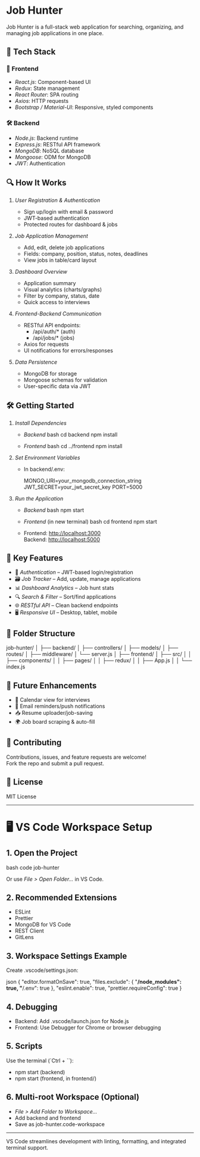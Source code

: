 # Job Hunter

Job Hunter is a full-stack web application for searching, organizing, and managing job applications in one place.

## 🚀 Tech Stack

### 🔧 Frontend

- *React.js*: Component-based UI
- *Redux*: State management
- *React Router*: SPA routing
- *Axios*: HTTP requests
- *Bootstrap / Material-UI*: Responsive, styled components

### 🛠 Backend

- *Node.js*: Backend runtime
- *Express.js*: RESTful API framework
- *MongoDB*: NoSQL database
- *Mongoose*: ODM for MongoDB
- *JWT*: Authentication

## 🔍 How It Works

1. *User Registration & Authentication*
    - Sign up/login with email & password
    - JWT-based authentication
    - Protected routes for dashboard & jobs

2. *Job Application Management*
    - Add, edit, delete job applications
    - Fields: company, position, status, notes, deadlines
    - View jobs in table/card layout

3. *Dashboard Overview*
    - Application summary
    - Visual analytics (charts/graphs)
    - Filter by company, status, date
    - Quick access to interviews

4. *Frontend-Backend Communication*
    - RESTful API endpoints:
      - /api/auth/* (auth)
      - /api/jobs/* (jobs)
    - Axios for requests
    - UI notifications for errors/responses

5. *Data Persistence*
    - MongoDB for storage
    - Mongoose schemas for validation
    - User-specific data via JWT

## 🛠 Getting Started

1. *Install Dependencies*
    - *Backend*
      bash
      cd backend
      npm install
      
    - *Frontend*
      bash
      cd ../frontend
      npm install
      

2. *Set Environment Variables*
    - In backend/.env:
      
      MONGO_URI=your_mongodb_connection_string
      JWT_SECRET=your_jwt_secret_key
      PORT=5000
      

3. *Run the Application*
    - *Backend*
      bash
      npm start
      
    - *Frontend* (in new terminal)
      bash
      cd frontend
      npm start
      
    - Frontend: [http://localhost:3000](http://localhost:3000)  
      Backend: [http://localhost:5000](http://localhost:5000)

## 🌟 Key Features

- 🔐 *Authentication* – JWT-based login/registration
- 🗃 *Job Tracker* – Add, update, manage applications
- 📊 *Dashboard Analytics* – Job hunt stats
- 🔍 *Search & Filter* – Sort/find applications
- 🌐 *RESTful API* – Clean backend endpoints
- 🖥 *Responsive UI* – Desktop, tablet, mobile

## 📁 Folder Structure


job-hunter/
│
├── backend/
│   ├── controllers/
│   ├── models/
│   ├── routes/
│   ├── middleware/
│   └── server.js
│
├── frontend/
│   ├── src/
│   │   ├── components/
│   │   ├── pages/
│   │   ├── redux/
│   │   ├── App.js
│   │   └── index.js


## 🚧 Future Enhancements

- 📅 Calendar view for interviews
- 🔔 Email reminders/push notifications
- 📥 Resume uploader/job-saving
- 🌍 Job board scraping & auto-fill

## 🤝 Contributing

Contributions, issues, and feature requests are welcome!  
Fork the repo and submit a pull request.

## 📄 License

MIT License

---

# 🖥 VS Code Workspace Setup

## 1. Open the Project

bash
code job-hunter

Or use *File > Open Folder...* in VS Code.

## 2. Recommended Extensions

- ESLint
- Prettier
- MongoDB for VS Code
- REST Client
- GitLens

## 3. Workspace Settings Example

Create .vscode/settings.json:

json
{
     "editor.formatOnSave": true,
     "files.exclude": {
          "**/node_modules": true,
          "**/.env": true
     },
     "eslint.enable": true,
     "prettier.requireConfig": true
}


## 4. Debugging

- Backend: Add .vscode/launch.json for Node.js
- Frontend: Use Debugger for Chrome or browser debugging

## 5. Scripts

Use the terminal (`Ctrl + ``):

- npm start (backend)
- npm start (frontend, in frontend/)

## 6. Multi-root Workspace (Optional)

- *File > Add Folder to Workspace...*
- Add backend and frontend
- Save as job-hunter.code-workspace

---

VS Code streamlines development with linting, formatting, and integrated terminal support.
